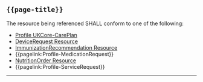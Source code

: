 ## <code>{{page-title}}</code>

The resource being referenced SHALL conform to one of the following:

- [Profile UKCore-CarePlan](https://simplifier.net/hl7fhirukcorer4/ukcorecareplan)
- [DeviceRequest Resource](https://hl7.org/fhir/R4/devicerequest.html)
- [ImmunizationRecommendation Resource](https://hl7.org/fhir/R4/immunizationrecommendation.html)
- {{pagelink:Profile-MedicationRequest}}
- [NutritionOrder Resource](https://hl7.org/fhir/R4/nutritionorder.html)
- {{pagelink:Profile-ServiceRequest}}

---